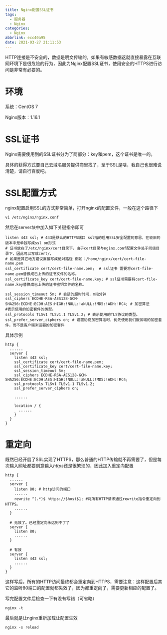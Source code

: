 ```yaml
---
title: Nginx配置SSL证书
tags:
  - 服务器
  - Nginx
categories:
  - Nginx
abbrlink: ecc40a95
date: 2021-03-27 21:11:53
---
```



HTTP连接是不安全的，数据是明文传输的，如果有敏感数据这就直接暴露在互联网环境下是很危险的行为，因此为Nginx配置SSL证书，使用安全的HTTPS进行访问是非常有必要的。

<!-- more -->

# 环境

系统：CentOS 7

Nginx版本：1.16.1



# SSL证书

Nginx需要使用到的SSL证书分为了两部分：key和pem，这个证书是唯一的。

具体的获得方式要自己去域名服务提供商里找了，至于SSL是啥，我自己也很难说清楚，请自行百度吧。



# SSL配置方式

nginx配置启用SSL的方式非常简单，打开nginx的配置文件，一般在这个路径下

``` shell
vi /etc/nginx/nginx.conf
```

然后在server块中加入如下关键指令即可

``` shell
listen 443 ssl; # 443是默认的HTTPS端口 ssl指的启用SSL安全配置的意思，在较旧的版本中是单独写成ssl on形式
# 证书放在了/etc/nginx/cert目录下，由于cert目录与nginx.conf配置文件处于同级目录下，因此可以写成cert/，
# 如果是其它地方建议直接写成绝对路径 例如：/home/nginx/cert/cert-file-name.pem
ssl_certificate cert/cert-file-name.pem;  # ssl证书 需要将cert-file-name.pem替换成已上传的证书文件的名称。
ssl_certificate_key cert/cert-file-name.key; # ssl证书需要将cert-file-name.key替换成已上传的证书密钥文件的名称。

ssl_session_timeout 5m; # 会话的超时时间，m指分钟
ssl_ciphers ECDHE-RSA-AES128-GCM-SHA256:ECDHE:ECDH:AES:HIGH:!NULL:!aNULL:!MD5:!ADH:!RC4; # 加密算法
#表示使用的加密套件的类型。
ssl_protocols TLSv1 TLSv1.1 TLSv1.2; # 表示使用的TLS协议的类型。
ssl_prefer_server_ciphers on; # 设置协商加密算法时，优先使用我们服务端的加密套件，而不是客户端浏览器的加密套件

```

具体示例

``` shell
http {
  ......
  server {
    listen 443 ssl;
    ssl_certificate cert/cert-file-name.pem; 
    ssl_certificate_key cert/cert-file-name.key;
    ssl_session_timeout 5m;
    ssl_ciphers ECDHE-RSA-AES128-GCM-SHA256:ECDHE:ECDH:AES:HIGH:!NULL:!aNULL:!MD5:!ADH:!RC4;
    ssl_protocols TLSv1 TLSv1.1 TLSv1.2;
    ssl_prefer_server_ciphers on;
    
    ......
    
    location / {
      ......
    }
  }
}
```



# 重定向

既然已经开启了SSL实现了HTTPS，那么普通的HTTP传输就不再需要了，但是每次输入网址都要刻意输入*https*还是很繁琐的，因此加入重定向配置

``` shell
http {
  ......
  server {
    listen 80; # http访问的端口
    ......
    rewrite ^(.*)$ https://$host$1; #将所有HTTP请求通过rewrite指令重定向到HTTPS。
    ......
  }
  
  # 无效了。已经重定向永远到不了了
  server {
    listen 80;
    ......
  }
  
  # 有效
  server {
    listen 443 ssl;
    ......
  }
}
```

这样写后，所有的HTTP访问最终都会重定向到HTTPS，需要注意：这样配置后其它的监听80端口的配置就都失效了，因为都重定向了，需要更新相应的配置了。



写完配置文件后检查一下有没有写错（可省略）

``` shell
nginx -t
```

最后就是让nginx重新加载让配置生效

``` shell
nginx -s reload
```
